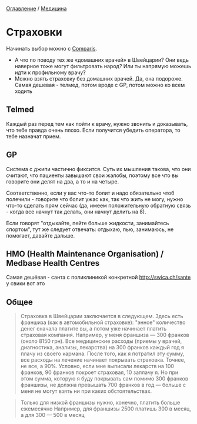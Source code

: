[Оглавление](/faq/README.md) / [Медицина](/faq/inbox/Медицина.md)

# Страховки
Начинать выбор можно с [Comparis](https://en.comparis.ch/krankenkassen/grundversicherung/praemien/input).

- А что по поводу тех же «домашних врачей» в Швейцарии? Они ведь наверное тоже могут фильтровать народ? Или ты напрямую можешь идти к профильному врачу?
- Можно взять страховку без домашних врачей. Да, она подороже. Самая дешевая - телмед, потом вроде с GP, потом можно ко всем ходить


## Telmed
Каждый раз перед тем как пойти к врачу, нужно звонить и доказывать, что тебе правда очень плохо. Если получится убедить оператора, то тебе назначат прием.

## GP
Система с джипи частично фиксится. Суть их мышления такова, что они считают, что пациенты завышают свои жалобы, поэтому все что вы говорите они делят на два, а то и на четыре.

Соответственно, если у вас что-то болит и надо обязательно чтоб полечили - говорите что болит ужас как, так что жить не могу, нужно что-то сделать прям сейчас (да, имеем положительную обратную связь - когда все начнут так делать, они начнут делить на 8).

Если говорят "отдыхайте, пейте больше жидкости, занимайтесь спортом", тут же следует отвечать: отдыхаю, пью, занимаюсь, не помогает, давайте дальше.

## HMO (Health Maintenance Organisation) / Medbase Health Centres
Самая дешёвая - санта с поликлиникой конкретной
http://swica.ch/sante у свики вот это

## Общее
> Страховка в Швейцарии заключается в следующем. Здесь есть франшиза (как в автомобильной страховке): "энное" количество денег сначала платите вы, а потом уже начинает платить страховая компания. Например, у меня франшиза — 300 франков (около 8150 грн). Все медицинские расходы (приемы у врачей, диагностика, анализы, лекарства) на 300 франков каждый год я плачу из своего кармана. После того, как я потратил эту сумму, все расходы на лечение начинает покрывать страховка. Точнее, не все, а 90%. Условно, если мне выписали лекарств на 100 франков, 90 франков покроет страховая, 10 заплачу я. Но при этом сумма, которую я буду покрывать сам помимо 300 франков франшизы, не должна превышать 700 франков в год — больше с меня не могут взять ни при каких обстоятельствах.

> Только для низкой франшизы нужно, конечно, платить больше ежемесячно
> Например, для франшизы 2500 платишь 300 в месяц, а для 300 — 500 в месяц
